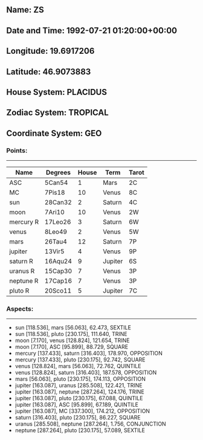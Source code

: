 ## Name: ZS
## Date and Time: 1992-07-21 01:20:00+00:00
## Longitude: 19.6917206
## Latitude: 46.9073883
## House System: PLACIDUS
## Zodiac System: TROPICAL
## Coordinate System: GEO

### Points:
--------
| Name | Degrees | House | Term | Tarot |
| --- | --- | --- | --- | --- |
| ASC  | 5Can54 | 1 | Mars | 2C |
| MC  | 7Pis18 | 10 | Venus | 8C |
| sun  | 28Can32 | 2 | Saturn | 4C |
| moon  | 7Ari10 | 10 | Venus | 2W |
| mercury R | 17Leo26 | 3 | Saturn | 6W |
| venus  | 8Leo49 | 2 | Venus | 5W |
| mars  | 26Tau4 | 12 | Saturn | 7P |
| jupiter  | 13Vir5 | 4 | Venus | 9P |
| saturn R | 16Aqu24 | 9 | Jupiter | 6S |
| uranus R | 15Cap30 | 7 | Venus | 3P |
| neptune R | 17Cap16 | 7 | Venus | 3P |
| pluto R | 20Sco11 | 5 | Jupiter | 7C |

### Aspects:
--------
- sun [118.536], mars [56.063], 62.473, SEXTILE
- sun [118.536], pluto [230.175], 111.640, TRINE
- moon [7.170], venus [128.824], 121.654, TRINE
- moon [7.170], ASC [95.899], 88.729, SQUARE
- mercury [137.433], saturn [316.403], 178.970, OPPOSITION
- mercury [137.433], pluto [230.175], 92.742, SQUARE
- venus [128.824], mars [56.063], 72.762, QUINTILE
- venus [128.824], saturn [316.403], 187.578, OPPOSITION
- mars [56.063], pluto [230.175], 174.113, OPPOSITION
- jupiter [163.087], uranus [285.508], 122.421, TRINE
- jupiter [163.087], neptune [287.264], 124.176, TRINE
- jupiter [163.087], pluto [230.175], 67.088, QUINTILE
- jupiter [163.087], ASC [95.899], 67.189, QUINTILE
- jupiter [163.087], MC [337.300], 174.212, OPPOSITION
- saturn [316.403], pluto [230.175], 86.227, SQUARE
- uranus [285.508], neptune [287.264], 1.756, CONJUNCTION
- neptune [287.264], pluto [230.175], 57.089, SEXTILE
